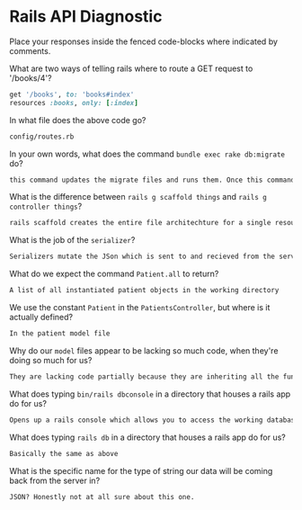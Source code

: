 # Rails API Diagnostic

Place your responses inside the fenced code-blocks where indicated by comments.


What are two ways of telling rails where to route a GET request to '/books/4'?

```rb
get '/books', to: 'books#index'
resources :books, only: [:index]
```

In what file does the above code go?

```md
config/routes.rb
```

In your own words, what does the command `bundle exec rake db:migrate` do?

```md
this command updates the migrate files and runs them. Once this command is fired, the app can go live, but the migration files become immutable, and any changes require essentially starting from scratch.
```

What is the difference between `rails g scaffold things` and
`rails g controller things`?

```md
rails scaffold creates the entire file architechture for a single resource, including routes, controllers and models. Generate controller has fairly similar functionality, but it works on a smaller scale, generating only the controller, rather than a fully functional file system.
```

What is the job of the `serializer`?

```md
Serializers mutate the JSon which is sent to and recieved from the server in a specified manner.
```

What do we expect the command `Patient.all` to return?

```md
A list of all instantiated patient objects in the working directory
```

We use the constant `Patient` in the `PatientsController`, but where is it
actually defined?

```md
In the patient model file
```

Why do our `model` files appear to be lacking so much code, when they're doing
so much for us?

```md
They are lacking code partially because they are inheriting all the functionality of the ApplicationRecord class and partially because we are going to define most of their custom functionality.
```

What does typing `bin/rails dbconsole` in a directory that houses a rails app do for
us?

```md
Opens up a rails console which allows you to access the working database
```

What does typing `rails db` in a directory that houses a rails app do for us?

```md
Basically the same as above
```

What is the specific name for the type of string our data will be coming back
from the server in?

```md
JSON? Honestly not at all sure about this one.
```
